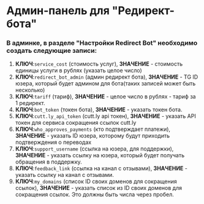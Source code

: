 # Админ-панель для "Редирект-бота"

### В админке, в разделе "Настройки Redirect Bot" необходимо создать следующие записи:
1. **КЛЮЧ**:```service_cost``` (стоимость услуг), **ЗНАЧЕНИЕ** - стоимость единицы услуги в рублях (указать целое число)
2. **КЛЮЧ**:```redirect_bot_admin``` (админ редирект бота), **ЗНАЧЕНИЕ** - TG ID юзера, который будет админом для бота(таких записей может быть несколько)
3. **КЛЮЧ**:```tariff``` (тариф), **ЗНАЧЕНИЕ** - целое число в рублях - тариф за 1 редирект.
4. **КЛЮЧ**:```bot_token``` (токен бота), **ЗНАЧЕНИЕ** - указать токен бота.
5. **КЛЮЧ**:```cutt.ly_api_token``` (cutt.ly api токен), **ЗНАЧЕНИЕ** - указать API токен для сервиса сокращения ссылок cutt.ly
6. **КЛЮЧ**:```who_approves_payments``` (кто подтверждает платежи), **ЗНАЧЕНИЕ** - указать ID юзера, которому будут приходить подтверждения о переводах
7. **КЛЮЧ**:```support_username``` (ссылка на юзера, для поддержки), **ЗНАЧЕНИЕ** - указать ссылку на юзера, который будет получать обращения в поддержку.
8. **КЛЮЧ**:```feedback_link``` (ссылка на канал с отзывами), **ЗНАЧЕНИЕ** - указать ссылку на канал с отзывами.
9. **КЛЮЧ**:```my_domains``` (список ID своих доменов для сокращения ссылок), **ЗНАЧЕНИЕ** - указать список из ID своих доменов для сокращения ссылок. Это должны быть числа через пробел.